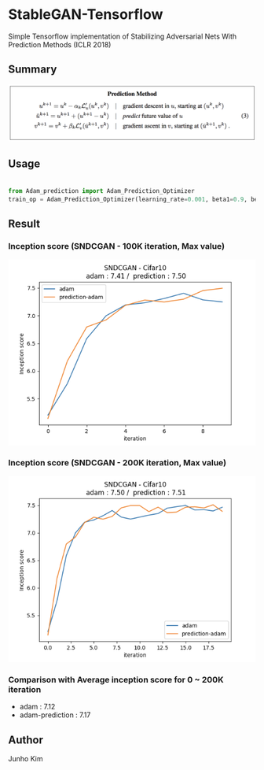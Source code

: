 # StableGAN-Tensorflow
Simple Tensorflow implementation of Stabilizing Adversarial Nets With Prediction Methods (ICLR 2018)

## Summary
![summary](./assests/summary.png)

## Usage
```python

from Adam_prediction import Adam_Prediction_Optimizer
train_op = Adam_Prediction_Optimizer(learning_rate=0.001, beta1=0.9, beta2=0.99).minimize(loss)

```

## Result
### Inception score (SNDCGAN - 100K iteration, Max value)
![100k](./assests/inception_100k.png)

### Inception score (SNDCGAN - 200K iteration, Max value)
![200k](./assests/inception_200k.png)

### Comparison with Average inception score for 0 ~ 200K iteration
* adam : 7.12
* adam-prediction : 7.17

## Author
Junho Kim
